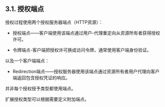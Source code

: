 ## 3.1. 授权端点  


授权过程使用两个授权服务器端点（HTTP资源）：
* 授权端点——客户端使用该端点通过用户-代理重定向从资源所有者获得授权许可。

* 令牌端点-客户端把授权许可换成访问令牌，通常使用客户端身份验证。

以及一个客户端端点：
* Redirection端点——授权服务器使用该端点通过资源所有者用户代理向客户端返回包含授权凭证的响应。

并非每个授权授予类型都使用端点。

扩展授权类型可以根据需要定义附加端点。
